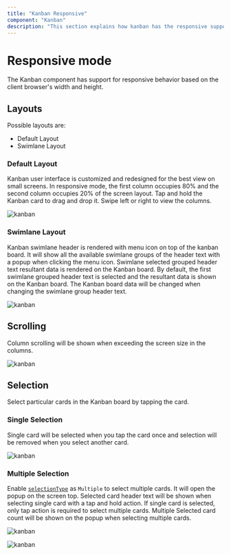 ```yaml
---
title: "Kanban Responsive"
component: "Kanban"
description: "This section explains how kanban has the responsive support to adapt kanban component’s width based on the devices."
---
```


# Responsive mode

The Kanban component has support for responsive behavior based on the client browser's width and height.

## Layouts

Possible layouts are:

* Default Layout
* Swimlane Layout

### Default Layout

Kanban user interface is customized and redesigned for the best view on small screens. In responsive mode, the first column occupies 80% and the second column occupies 20% of the screen layout. Tap and hold the Kanban card to drag and drop it. Swipe left or right to view the columns.

![kanban](./images/default-layout.PNG)

### Swimlane Layout

Kanban swimlane header is rendered with menu icon on top of the kanban board. It will show all the available swimlane groups of the header text with a popup when clicking the menu icon. Swimlane selected grouped header text resultant data is rendered on the Kanban board. By default, the first swimlane grouped header text is selected and the resultant data is shown on the Kanban board. The Kanban board data will be changed when changing the swimlane group header text.

![kanban](./images/swimlane-layout.PNG)

## Scrolling

Column scrolling will be shown when exceeding the screen size in the columns.

![kanban](./images/mobile-scrolling.PNG)

## Selection

Select particular cards in the Kanban board by tapping the card.

### Single Selection

Single card will be selected when you tap the card once and selection will be removed when you select another card.

![kanban](./images/single-selection.PNG)

### Multiple Selection

Enable [`selectionType`](../api/kanban/cardSettingsModel/#selectiontype) as `Multiple` to select multiple cards. It will open the popup on the screen top. Selected card header text will be shown when selecting single card with a tap and hold action. If single card is selected, only tap action is required to select multiple cards. Multiple Selected card count will be shown on the popup when selecting multiple cards.

![kanban](./images/single-multiple.PNG)

![kanban](./images/multiple-multiple.PNG)

